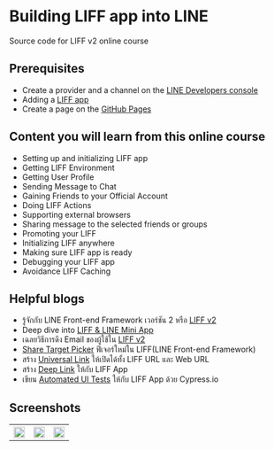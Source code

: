 # Building LIFF app into LINE
Source code for LIFF v2 online course

## Prerequisites
* Create a provider and a channel on the [LINE Developers console](https://developers.line.biz/en/docs/liff/getting-started/#creating-a-provider-and-channel)
* Adding a [LIFF app](https://developers.line.biz/en/docs/liff/registering-liff-apps/#registering-liff-app)
* Create a page on the [GitHub Pages](https://pages.github.com/)

## Content you will learn from this online course
* Setting up and initializing LIFF app
* Getting LIFF Environment
* Getting User Profile
* Sending Message to Chat
* Gaining Friends to your Official Account
* Doing LIFF Actions
* Supporting external browsers
* Sharing message to the selected friends or groups
* Promoting your LIFF
* Initializing LIFF anywhere
* Making sure LIFF app is ready
* Debugging your LIFF app
* Avoidance LIFF Caching

## Helpful blogs
* รู้จักกับ LINE Front-end Framework เวอร์ชัน 2 หรือ [LIFF v2](https://medium.com/linedevth/85fdfb678cc6)
* Deep dive into [LIFF & LINE Mini App](https://medium.com/linedevth/7a1de37eaeae)
* เฉลยวิธีการดึง Email ของผู้ใช้ใน [LIFF v2](https://medium.com/linedevth/93ce9b944b57)
* [Share Target Picker](https://medium.com/linedevth/27b480681b5b) ฟีเจอร์ใหม่ใน LIFF(LINE Front-end Framework)
* สร้าง [Universal Link](https://medium.com/linedevth/7bf17a435339) ให้เปิดได้ทั้ง LIFF URL และ Web URL
* สร้าง [Deep Link](https://medium.com/linedevth/9a130fbf53e0) ให้กับ LIFF App
* เขียน [Automated UI Tests](https://medium.com/linedevth/dccbefce7ed5) ให้กับ LIFF App ด้วย Cypress.io

## Screenshots
<table width="100%">
	<tr>
	  <th><img src="https://user-images.githubusercontent.com/1763410/75949415-c3d9d000-5ed8-11ea-8508-606b25b062f4.png" width="100%"></th>
	  <th><img src="https://user-images.githubusercontent.com/1763410/75949419-c805ed80-5ed8-11ea-9a7e-b18f8dcacdfc.png" width="100%"></th>
	  <th><img src="https://user-images.githubusercontent.com/1763410/75949422-cb00de00-5ed8-11ea-9e84-d737555cfcef.png" width="100%"></th>
	</tr>
</table>

